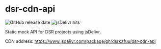 # dsr-cdn-api

![GitHub release date](https://img.shields.io/github/release-date/dsrkafuu/dsr-cdn-api)
![jsDelivr hits](https://img.shields.io/jsdelivr/gh/hw/dsrkafuu/dsr-cdn-api)

Static mock API for DSR projects using jsDelivr.

CDN address: <https://www.jsdelivr.com/package/gh/dsrkafuu/dsr-cdn-api>
